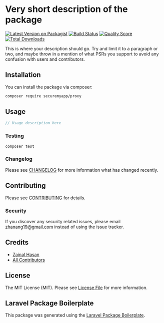 # Very short description of the package

[![Latest Version on Packagist](https://img.shields.io/packagist/v/securemyapp/proxy.svg?style=flat-square)](https://packagist.org/packages/securemyapp/proxy)
[![Build Status](https://img.shields.io/travis/securemyapp/proxy/master.svg?style=flat-square)](https://travis-ci.org/securemyapp/proxy)
[![Quality Score](https://img.shields.io/scrutinizer/g/securemyapp/proxy.svg?style=flat-square)](https://scrutinizer-ci.com/g/securemyapp/proxy)
[![Total Downloads](https://img.shields.io/packagist/dt/securemyapp/proxy.svg?style=flat-square)](https://packagist.org/packages/securemyapp/proxy)

This is where your description should go. Try and limit it to a paragraph or two, and maybe throw in a mention of what PSRs you support to avoid any confusion with users and contributors.

## Installation

You can install the package via composer:

```bash
composer require securemyapp/proxy
```

## Usage

``` php
// Usage description here
```

### Testing

``` bash
composer test
```

### Changelog

Please see [CHANGELOG](CHANGELOG.md) for more information what has changed recently.

## Contributing

Please see [CONTRIBUTING](CONTRIBUTING.md) for details.

### Security

If you discover any security related issues, please email zhanang19@gmail.com instead of using the issue tracker.

## Credits

- [Zainal Hasan](https://github.com/securemyapp)
- [All Contributors](../../contributors)

## License

The MIT License (MIT). Please see [License File](LICENSE.md) for more information.

## Laravel Package Boilerplate

This package was generated using the [Laravel Package Boilerplate](https://laravelpackageboilerplate.com).